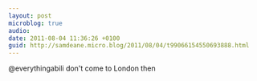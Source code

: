 ```yaml
---
layout: post
microblog: true
audio: 
date: 2011-08-04 11:36:26 +0100
guid: http://samdeane.micro.blog/2011/08/04/t99066154550693888.html
---
```

@everythingabili don't come to London then
